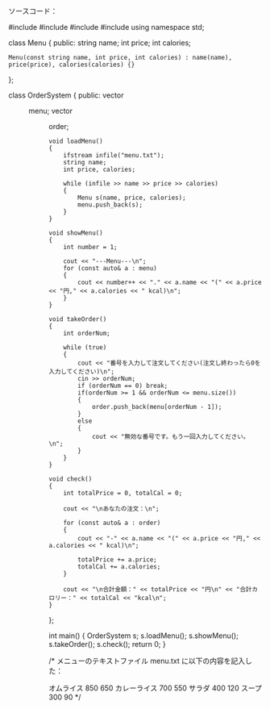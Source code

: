 ソースコード：

#include <iostream>
#include <fstream>
#include <vector>
#include <string>
using namespace std;

class Menu
{
public:
	string name; int price; int calories;

	Menu(const string name, int price, int calories) : name(name), price(price), calories(calories) {}
};

class OrderSystem
{
public:
	vector<Menu> menu;
	vector<Menu> order;

	void loadMenu()
	{
		ifstream infile("menu.txt");
		string name;
		int price, calories;

		while (infile >> name >> price >> calories)
		{
			Menu s(name, price, calories);
			menu.push_back(s);
		}
	}
	
	void showMenu()
	{
		int number = 1;

		cout << "---Menu---\n";
		for (const auto& a : menu)
		{
			cout << number++ << "." << a.name << "(" << a.price << "円," << a.calories << " kcal)\n";
		}
	}

	void takeOrder()
	{
		int orderNum;

		while (true)
		{
			cout << "番号を入力して注文してください(注文し終わったら0を入力してください)\n";
			cin >> orderNum;
			if (orderNum == 0) break;
			if(orderNum >= 1 && orderNum <= menu.size())
			{
				order.push_back(menu[orderNum - 1]);
			}
			else
			{
				cout << "無効な番号です。もう一回入力してください。\n";
			}
		}
	}

	void check()
	{
		int totalPrice = 0, totalCal = 0;

		cout << "\nあなたの注文：\n";

		for (const auto& a : order)
		{
			cout << "-" << a.name << "(" << a.price << "円," << a.calories << " kcal)\n";

			totalPrice += a.price;
			totalCal += a.calories;
		}

		cout << "\n合計金額：" << totalPrice << "円\n" << "合計カロリー：" << totalCal << "kcal\n";
	}
};

int main()
{
	OrderSystem s;
	s.loadMenu();
	s.showMenu();
	s.takeOrder();
	s.check();
	return 0;
}



/*
メニューのテキストファイル menu.txt に以下の内容を記入した：

オムライス 850 650
カレーライス 700 550
サラダ 400 120
スープ 300 90
*/
